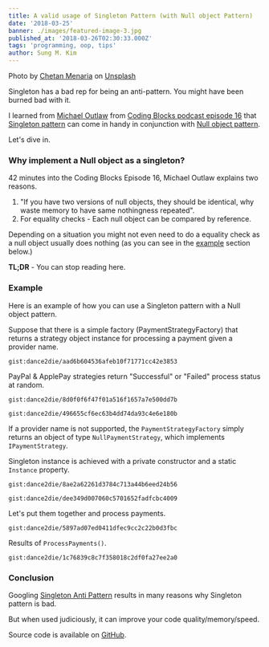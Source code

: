 ```yaml
---
title: A valid usage of Singleton Pattern (with Null object Pattern)
date: '2018-03-25'
banner: ./images/featured-image-3.jpg
published_at: '2018-03-26T02:30:33.000Z'
tags: 'programming, oop, tips'
author: Sung M. Kim
---
```


Photo by [Chetan Menaria](https://unsplash.com/photos/oxVjCyH_ldQ?utm_source=unsplash&utm_medium=referral&utm_content=creditCopyText) on [Unsplash](https://unsplash.com/search/photos/loneliness?utm_source=unsplash&utm_medium=referral&utm_content=creditCopyText)

Singleton has a bad rep for being an anti-pattern. You might have been burned bad with it.

I learned from [Michael Outlaw](https://www.codingblocks.net/author/outlaw/) from [Coding Blocks podcast episode 16](https://www.codingblocks.net/podcast/episode-16-design-patterns-part-2-oh-behave/) that [Singleton pattern](https://en.wikipedia.org/wiki/Singleton_pattern) can come in handy in conjunction with [Null object pattern](https://en.wikipedia.org/wiki/Null_object_pattern).

Let's dive in.

### Why implement a Null object as a singleton?

42 minutes into the Coding Blocks Episode 16, Michael Outlaw explains two reasons.

1. "If you have two versions of null objects, they should be identical, why waste memory to have same nothingness repeated".
2. For equality checks - Each null object can be compared by reference.

Depending on a situation you might not even need to do a equality check as a null object usually does nothing (as you can see in the [example](#example) section below.)

**TL;DR** - You can stop reading here.

### Example

Here is an example of how you can use a Singleton pattern with a Null object pattern.

Suppose that there is a simple factory (PaymentStrategyFactory) that returns a strategy object instance for processing a payment given a provider name.

`gist:dance2die/aad6b604536afeb10f71771cc42e3853`

PayPal & ApplePay strategies return "Successful" or "Failed" process status at random.

`gist:dance2die/8d0f0f6f47f01a516f1657a7e500dd7b`

`gist:dance2die/496655cf6ec63b4dd74da93c4e6e180b`

If a provider name is not supported, the `PaymentStrategyFactory` simply returns an object of type `NullPaymentStrategy`, which implements `IPaymentStrategy`.

Singleton instance is achieved with a private constructor and a static `Instance` property.

`gist:dance2die/8ae2a62261d3784c713a44b6eed24b56`

`gist:dance2die/dee349d007060c5701652fadfcbc4009`

Let's put them together and process payments.

`gist:dance2die/5897ad07ed0411dfec9cc2c22b0d3fbc`

Results of `ProcessPayments()`.

`gist:dance2die/1c76839c8c7f358018c2df0fa27ee2a0`

### Conclusion

Googling [Singleton Anti Pattern](https://www.google.com/search?q=singleton+anti+pattern) results in many reasons why Singleton pattern is bad.

But when used judiciously, it can improve your code quality/memory/speed.

Source code is available on [GitHub](https://github.com/dance2die/blog.NullObjectSingletonPatterns).

